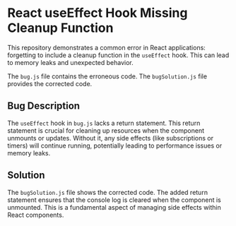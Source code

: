 # React useEffect Hook Missing Cleanup Function

This repository demonstrates a common error in React applications: forgetting to include a cleanup function in the `useEffect` hook. This can lead to memory leaks and unexpected behavior.

The `bug.js` file contains the erroneous code.  The `bugSolution.js` file provides the corrected code.

## Bug Description

The `useEffect` hook in `bug.js` lacks a return statement. This return statement is crucial for cleaning up resources when the component unmounts or updates. Without it, any side effects (like subscriptions or timers) will continue running, potentially leading to performance issues or memory leaks. 

## Solution

The `bugSolution.js` file shows the corrected code. The added return statement ensures that the console log is cleared when the component is unmounted. This is a fundamental aspect of managing side effects within React components. 